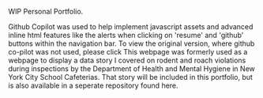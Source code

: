 WIP Personal Portfolio.

Github Copilot was used to help implement javascript assets and advanced inline html features like the alerts when clicking on 'resume' and 'github' buttons within the navigation bar. To view the original version, where github co-pilot was not used, please click <a href=((https://github.com/dpt82/Rodent-Violations-at-NYC-Schools-Cafeterias) here> </a> This webpage was formerly used as a webpage to display a data story I covered on rodent and roach violations during inspections by the Department of Health and Mental Hygiene in New York City School Cafeterias. That story will be included in this portfolio, but is also available in a seperate repository found here.

